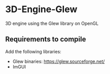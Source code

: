 # 3D-Engine-Glew
3D engine using the Glew library on OpenGL

## Requirements to compile

Add the following libraries:
- Glew binaries: https://glew.sourceforge.net/
- ImGUI